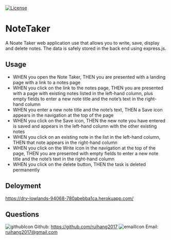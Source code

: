 [![License](https://img.shields.io/badge/License-MIT-blue.svg)](https://opensource.org/licenses/MIT)

# NoteTaker
A Noate Taker web application use that allows you to write, save, display and delete notes. The data is safely stored in the back end using express.js. 

## Usage
  - WHEN you open the Note Taker, THEN you are presented with a landing page with a link to a notes page
  - WHEN you click on the link to the notes page, THEN you are presented with a page with existing notes listed in the left-hand column, plus empty fields to enter a new note title and the note’s text in the right-hand column
  - WHEN you enter a new note title and the note’s text, THEN a Save icon appears in the navigation at the top of the page
  - WHEN you click on the Save icon, THEN the new note you have entered is saved and appears in the left-hand column with the other existing notes
  - WHEN you click on an existing note in the list in the left-hand column, THEN that note appears in the right-hand column
  - WHEN you click on the Write icon in the navigation at the top of the page, THEN you are presented with empty fields to enter a new note title and the note’s text in the right-hand column
  - WHEN you click on the delete button, THEN the task is deleted permanently


## Deloyment
https://dry-lowlands-94068-780abebba1ca.herokuapp.com/

## Questions
![githubIcon](./assest/icon/github.svg) Github: https://github.com/ruihang2017
![emailIcon](./assest/icon/envelope.svg)  Email: ruihang2017@gmail.com


